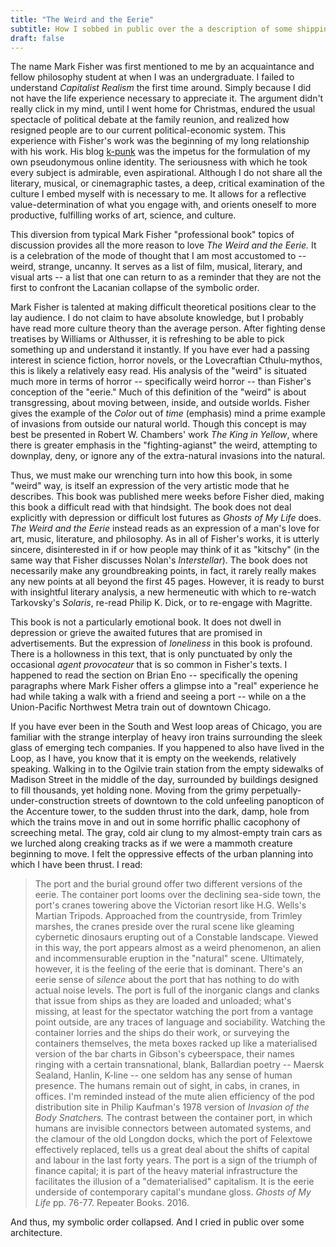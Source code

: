 ```yaml
---
title: "The Weird and the Eerie"
subtitle: How I sobbed in public over the a description of some shipping containers
draft: false
---
```


The name Mark Fisher was first mentioned to me by an acquaintance and fellow philosophy student at when I was an undergraduate. I failed to understand *Capitalist Realism* the first time around. Simply because I did not have the life experience necessary to appreciate it. The argument didn't really click in my mind, until I went home for Christmas, endured the usual spectacle of political debate at the family reunion, and realized how resigned people are to our current political-economic system. This experience with Fisher's work was the beginning of my long relationship with his work. His blog [k-punk](https://k-punk.org/) was the impetus for the formulation of my own pseudonymous online identity. The seriousness with which he took every subject is admirable, even aspirational. Although I do not share all the literary, musical, or cinemagraphic tastes, a deep, critical examination of the culture I embed myself with is necessary to me. It allows for a reflective value-determination of what you engage with, and orients oneself to more productive, fulfilling works of art, science, and culture.

This diversion from typical Mark Fisher "professional book" topics of discussion provides all the more reason to love *The Weird and the Eerie.* It is a celebration of the mode of thought that I am most accustomed to -- weird, strange, uncanny. It serves as a list of film, musical, literary, and visual arts -- a list that one can return to as a reminder that they are not the first to confront the Lacanian collapse of the symbolic order.

Mark Fisher is talented at making difficult theoretical positions clear to the lay audience. I do not claim to have absolute knowledge, but I probably have read more culture theory than the average person. After fighting dense treatises by Williams or Althusser, it is refreshing to be able to pick something up and understand it instantly. If you have ever had a passing interest in science fiction, horror novels, or the Lovecraftian Cthulu-mythos, this is likely a relatively easy read. His analysis of the "weird" is situated much more in terms of horror -- specifically weird horror -- than Fisher's conception of the "eerie." Much of this definition of the "weird" is about transgressing, about moving between, inside, and outside worlds. Fisher gives the example of the *Color* out of *time* (emphasis) mind a prime example of invasions from outside our natural world. Though this concept is may best be presented in Robert W. Chambers' work *The King in Yellow*, where there is greater emphasis in the  "fighting-agianst" the weird, attempting to downplay, deny, or ignore any of the extra-natural invasions into the natural. 

Thus, we must make our wrenching turn into how this book, in some "weird" way, is itself an expression of the very artistic mode that he describes. This book was published mere weeks before Fisher died, making this book a difficult read with that hindsight. The book does not deal explicitly with depression or difficult lost futures as *Ghosts of My Life* does. *The Weird and the Eerie* instead reads as an expression of a man's love for art, music, literature, and philosophy. As in all of Fisher's works, it is utterly sincere, disinterested in if or how people may think of it as "kitschy" (in the same way that Fisher discusses Nolan's *Interstellar*). The book does not necessarily make any groundbreaking points, in fact, it rarely really makes any new points at all beyond the first 45 pages. However, it is ready to burst with insightful literary analysis, a new hermeneutic with which to re-watch Tarkovsky's *Solaris*, re-read Philip K. Dick, or to re-engage with Magritte.

This book is not a particularly emotional book. It does not dwell in depression or grieve the awaited futures that are promised in advertisements. But the expression of *loneliness* in this book is profound. There is a hollowness in this text, that is only punctuated by only the occasional *agent provocateur* that is so common in Fisher's texts. I happened to read the section on Brian Eno -- specifically the opening paragraphs where Mark Fisher offers a glimpse into a "real" experience he had while taking a walk with a friend and seeing a port -- while on a the Union-Pacific Northwest Metra train out of downtown Chicago. 

If you have ever been in the South and West loop areas of Chicago, you are familiar with the strange interplay of heavy iron trains surrounding the sleek glass of emerging tech companies. If you happened to also have lived in the Loop, as I have, you know that it is empty on the weekends, relatively speaking. Walking in to the Ogilvie train station from the empty sidewalks of Madison Street in the middle of the day, surrounded by buildings designed to fill thousands, yet holding none. Moving from the grimy perpetually-under-construction streets of downtown to the cold unfeeling panopticon of the Accenture tower, to the sudden thrust into the dark, damp, hole from which the trains move in and out in some horrific phallic cacophony of screeching metal. The gray, cold air clung to my almost-empty train cars as we lurched along creaking tracks as if we were a mammoth creature beginning to move. I felt the oppressive effects of the urban planning into which I have been thrust. I read: 

> The port and the burial ground offer two different versions of the eerie. The container port looms over the declining sea-side town, the port's cranes towering above the Victorian resort like H.G. Wells's Martian Tripods. Approached from the countryside, from Trimley marshes, the cranes preside over the rural scene like gleaming cybernetic dinosaurs erupting out of a Constable landscape. Viewed in this way, the port appears almost as a weird phenomenon, an alien and incommensurable eruption in the "natural" scene. Ultimately, however, it is the feeling of the eerie that is dominant. There's an eerie sense of *silence* about the port that has nothing to do with actual noise levels. The port is full of the inorganic clangs and clanks that issue from ships as they are loaded and unloaded; what's missing, at least for the spectator watching the port from a vantage point outside, are any traces of language and sociability. Watching the container lorries and the ships do their work, or surveying the containers themselves, the meta boxes racked up like a materialised version of the bar charts in Gibson's cybeerspace, their names ringing with a certain transnational, blank, Ballardian poetry -- Maersk Sealand, Hanlin, K-line -- one seldom has any sense of human presence. The humans remain out of sight, in cabs, in cranes, in offices. I'm reminded instead of the mute alien efficiency of the pod distribution site in Philip Kaufman's 1978 version of *Invasion of the Body Snatchers.* The contrast between the container port, in which humans are invisible connectors between automated systems, and the clamour of the old Longdon docks, which the port of Felextowe effectively replaced, tells us a great deal about the shifts of capital and labour in the last forty years. The port is a sign of the triumph of finance capital; it is part of the heavy material infrastructure the facilitates the illusion of a "dematerialised" capitalism. It is the eerie underside of contemporary capital's mundane gloss.
*Ghosts of My Life* pp. 76-77. Repeater Books. 2016.

And thus, my symbolic order collapsed. And I cried in public over some architecture.
